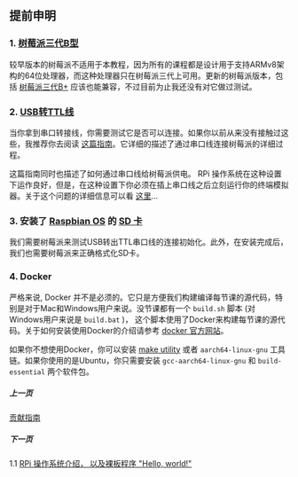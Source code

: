 ## 提前申明

### 1. [树莓派三代B型](https://www.raspberrypi.org/products/raspberry-pi-3-model-b/)

较早版本的树莓派不适用于本教程，因为所有的课程都是设计用于支持ARMv8架构的64位处理器，而这种处理器只在树莓派三代上可用。更新的树莓派版本，包括 [树莓派三代B+](https://www.raspberrypi.org/products/raspberry-pi-3-model-b-plus/) 应该也能兼容，不过目前为止我还没有对它做过测试。

### 2. [USB转TTL线](https://www.amazon.com/s/ref=nb_sb_noss_2?url=search-alias%3Daps&field-keywords=usb+to+ttl+serial+cable&rh=i%3Aaps%2Ck%3Ausb+to+ttl+serial+cable) 

当你拿到串口转接线，你需要测试它是否可以连接。如果你以前从来没有接触过这些，我推荐你去阅读 [这篇指南](https://cdn-learn.adafruit.com/downloads/pdf/adafruits-raspberry-pi-lesson-5-using-a-console-cable.pdf)。它详细的描述了通过串口线连接树莓派的详细过程。 

这篇指南同时也描述了如何通过串口线给树莓派供电。 RPi 操作系统在这种设置下运作良好，但是，在这种设置下你必须在插上串口线之后立刻运行你的终端模拟器。关于这个问题的详细信息可以看 [这里](https://github.com/s-matyukevich/raspberry-pi-os/issues/2)...
 
### 3. 安装了 [Raspbian OS](https://www.raspberrypi.org/downloads/raspbian/) 的 [SD 卡](https://www.raspberrypi.org/documentation/installation/sd-cards.md) 

我们需要树莓派来测试USB转出TTL串口线的连接初始化。此外，在安装完成后，我们也需要树莓派来正确格式化SD卡。

### 4. Docker

严格来说, Docker 并不是必须的。它只是方便我们构建编译每节课的源代码，特别是对于Mac和Windows用户来说。没节课都有一个 `build.sh` 脚本 (对Windows用户来说是 `build.bat` )， 这个脚本使用了Docker来构建每节课的源代码。关于如何安装使用Docker的介绍请参考 [docker 官方网站](https://docs.docker.com/engine/installation/)。  

如果你不想使用Docker，你可以安装 [make utility](http://www.math.tau.ac.il/~danha/courses/software1/make-intro.html) 或者 `aarch64-linux-gnu` 工具链。如果你使用的是Ubuntu，你只需要安装 `gcc-aarch64-linux-gnu` 和 `build-essential` 两个软件包。

##### 上一页

[贡献指南](../docs/Contributions.md)

##### 下一页

1.1 [RPi 操作系统介绍， 以及裸板程序 "Hello, world!"](../docs/lesson01/rpi-os.md)
